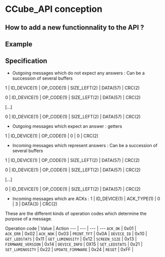 # CCube_API conception

## How to add a new functionnality to the API ?

## Example

## Specification

- Outgoing messages which do not expect any answers  :
Can be a succession of several buffers

1 | ID_DEVICE(1) | OP_CODE(1) | SIZE_LEFT(2) | DATA(57) | CRC(2)

0 | ID_DEVICE(1) | OP_CODE(1) | SIZE_LEFT(2) | DATA(57) | CRC(2)

[...]

0 | ID_DEVICE(1) | OP_CODE(1) | SIZE_LEFT(2) | DATA(57) | CRC(2)


- Outgoing messages which expect an answer : getters

1 | ID_DEVICE(1) | OP_CODE(1) | 0 | 0 | CRC(2)


- Incoming messages which represent answers :
Can be a succession of several buffers

1 | ID_DEVICE(1) | OP_CODE(1) | SIZE_LEFT(2) | DATA(57) | CRC(2)

0 | ID_DEVICE(1) | OP_CODE(1) | SIZE_LEFT(2) | DATA(57) | CRC(2)

[...]

0 | ID_DEVICE(1) | OP_CODE(1) | SIZE_LEFT(2) | DATA(57) | CRC(2)

- Incoming messages which are ACKs :
1 | ID_DEVICE(1) | ACK_TYPE(1) | 0 | 3 | DATA(3) | CRC(2)




These are the different kinds of operation codes which determine the purpose of a message.

Operation code | Value | Action
--- | --- | --- | ---
`ACK_OK` | 0x01 |  
`ACK_ERR` | 0x02 |
`ACK_NOK` | 0x03 |
`PRINT_TFT` | 0x0A |
`DEVICE_ID` | 0x10 |
`GET_LEDSTATS` | 0x11 |
`GET_LUMINOSITY` | 0x12 |
`SCREEN_SIZE` | 0x13 |
`FIRMWARE_VERSION` | 0x14 |
`DEVICE_INFO` | 0X15 |
`SET_LEDSTATS` | 0x21 |
`SET_LUMINOSITY` | 0x22 |
`UPDATE_FIRMWARE` | 0x24 |
`RESET` | 0xFF |